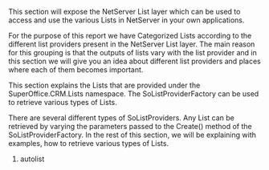<properties date="2016-05-10"
SortOrder="82"
/>

This section will expose the NetServer List layer which can be used to access and use the various Lists in NetServer in your own applications.

For the purpose of this report we have Categorized Lists according to the different list providers present in the NetServer List layer. The main reason for this grouping is that the outputs of lists vary with the list provider and in this section we will give you an idea about different list providers and places where each of them becomes important.  

This section explains the Lists that are provided under the SuperOffice.CRM.Lists namespace. The SoListProviderFactory can be used to retrieve various types of Lists.

There are several different types of SoListProviders. Any List can be retrieved by varying the parameters passed to the Create() method of the SoListProviderFactory. In the rest of this section, we will be explaining with examples, how to retrieve various types of Lists.

 

1. autolist
